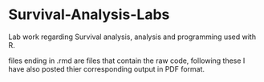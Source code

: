 # Survival-Analysis-Labs
Lab work regarding Survival analysis, analysis and programming used with R.

files ending in .rmd are files that contain the raw code, following these I have also posted thier corresponding output in PDF format. 
